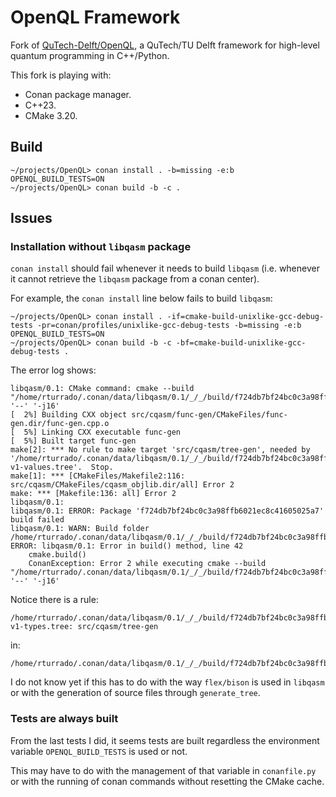 #  OpenQL Framework

Fork of [QuTech-Delft/OpenQL](https://github.com/QuTech-Delft/OpenQL), a QuTech/TU Delft framework for high-level quantum programming in C++/Python.

This fork is playing with:
- Conan package manager.
- C++23.
- CMake 3.20.

## Build

```
~/projects/OpenQL> conan install . -b=missing -e:b OPENQL_BUILD_TESTS=ON
~/projects/OpenQL> conan build -b -c .
```

## Issues

### Installation without `libqasm` package

`conan install` should fail whenever it needs to build `libqasm` (i.e. whenever it cannot retrieve the `libqasm` package from a conan center).

For example, the `conan install` line below fails to build `libqasm`:

```
~/projects/OpenQL> conan install . -if=cmake-build-unixlike-gcc-debug-tests -pr=conan/profiles/unixlike-gcc-debug-tests -b=missing -e:b OPENQL_BUILD_TESTS=ON
~/projects/OpenQL> conan build -b -c -bf=cmake-build-unixlike-gcc-debug-tests .
```

The error log shows:

```
libqasm/0.1: CMake command: cmake --build "/home/rturrado/.conan/data/libqasm/0.1/_/_/build/f724db7bf24bc0c3a98ffb6021ec8c41605025a7/build/Debug" '--' '-j16'
[  2%] Building CXX object src/cqasm/func-gen/CMakeFiles/func-gen.dir/func-gen.cpp.o
[  5%] Linking CXX executable func-gen
[  5%] Built target func-gen
make[2]: *** No rule to make target 'src/cqasm/tree-gen', needed by '/home/rturrado/.conan/data/libqasm/0.1/_/_/build/f724db7bf24bc0c3a98ffb6021ec8c41605025a7/src/cqasm/src/cqasm-v1-values.tree'.  Stop.
make[1]: *** [CMakeFiles/Makefile2:116: src/cqasm/CMakeFiles/cqasm_objlib.dir/all] Error 2
make: *** [Makefile:136: all] Error 2
libqasm/0.1: 
libqasm/0.1: ERROR: Package 'f724db7bf24bc0c3a98ffb6021ec8c41605025a7' build failed
libqasm/0.1: WARN: Build folder /home/rturrado/.conan/data/libqasm/0.1/_/_/build/f724db7bf24bc0c3a98ffb6021ec8c41605025a7/build/Debug
ERROR: libqasm/0.1: Error in build() method, line 42
	cmake.build()
	ConanException: Error 2 while executing cmake --build "/home/rturrado/.conan/data/libqasm/0.1/_/_/build/f724db7bf24bc0c3a98ffb6021ec8c41605025a7/build/Debug" '--' '-j16'
```

Notice there is a rule:

```
/home/rturrado/.conan/data/libqasm/0.1/_/_/build/f724db7bf24bc0c3a98ffb6021ec8c41605025a7/src/cqasm/src/cqasm-v1-types.tree: src/cqasm/tree-gen
```

in:

```
/home/rturrado/.conan/data/libqasm/0.1/_/_/build/f724db7bf24bc0c3a98ffb6021ec8c41605025a7/build/Debug/src/cqasm/CMakeFiles/cqasm_objlib.dir/build.make
```

I do not know yet if this has to do with the way `flex/bison` is used in `libqasm` or with the generation of source files through `generate_tree`.

### Tests are always built

From the last tests I did, it seems tests are built regardless the environment variable `OPENQL_BUILD_TESTS` is used or not.

This may have to do with the management of that variable in `conanfile.py` or with the running of conan commands without resetting the CMake cache.
